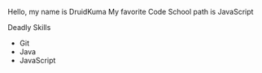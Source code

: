 Hello, my name is DruidKuma
My favorite Code School path is JavaScript

Deadly Skills
* Git
* Java
* JavaScript
